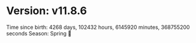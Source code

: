 # Version: v11.8.6
Time since birth: 4268 days, 102432 hours, 6145920 minutes, 368755200 seconds
Season: Spring 🌸
